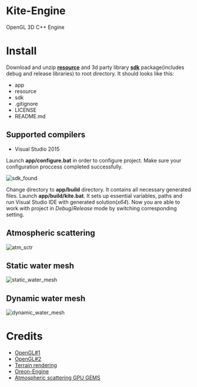 # Kite-Engine
OpenGL 3D C++ Engine

# Install
Download and unzip [__resource__](https://www.dropbox.com/s/ml4oic4xped4zce/resource.zip?dl=0) and 3d party library [__sdk__](https://www.dropbox.com/s/mw9m1jvhl9v9h6p/sdk.zip?dl=0) package(includes debug and release libraries) to root directory. It should looks like this:
* app
* resource
* sdk
* .gitignore
* LICENSE
* README.md

## Supported compilers
* Visual Studio 2015

Launch __app/configure.bat__ in order to configure project. Make sure your configuration proccess completed successfully.

![sdk_found](https://www.dropbox.com/s/saffk7zcb7qgo8e/sdk_found.png?raw=1)

Change directory to __app/build__ directory. It contains all necessary generated files. Launch __app/build/kite.bat__. It sets up essential variables, paths and run Visual Studio IDE with generated solution(_x64_). 
Now you are able to work with project in _Debug_/_Release_ mode by switching corresponding setting.

## Atmospheric scattering

![atm_sctr](https://www.dropbox.com/s/a05c2ogi1g576p5/atmospheric_scattering.png?raw=1)

## Static water mesh

![static_water_mesh](https://www.dropbox.com/s/rhfhvg0h5bax28g/static_water_mesh.png?raw=1)

## Dynamic water mesh

![dynamic_water_mesh](https://www.dropbox.com/s/e8w0mwd36nm43eo/dynamic_water_mesh.png?raw=1)

# Credits
* [OpenGL#1](https://learnopengl.com/Introduction)
* [OpenGL#2](http://ogldev.atspace.co.uk/index.html)
* [Terrain rendering](https://blogs.igalia.com/itoral/2016/10/13/opengl-terrain-renderer-rendering-the-terrain-mesh/)
* [Oreon-Engine](https://github.com/fynnfluegge/oreon-engine)
* [Atmospheric scattering GPU GEMS](https://developer.nvidia.com/gpugems/GPUGems2/gpugems2_chapter16.html)
